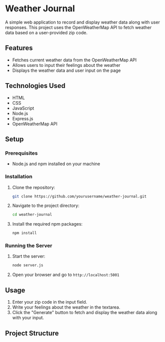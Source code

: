 # Weather Journal

A simple web application to record and display weather data along with user responses. This project uses the OpenWeatherMap API to fetch weather data based on a user-provided zip code.

## Features

- Fetches current weather data from the OpenWeatherMap API
- Allows users to input their feelings about the weather
- Displays the weather data and user input on the page

## Technologies Used

- HTML
- CSS
- JavaScript
- Node.js
- Express.js
- OpenWeatherMap API

## Setup

### Prerequisites

- Node.js and npm installed on your machine

### Installation

1. Clone the repository:
    ```bash
    git clone https://github.com/yourusername/weather-journal.git
    ```
2. Navigate to the project directory:
    ```bash
    cd weather-journal
    ```
3. Install the required npm packages:
    ```bash
    npm install
    ```

### Running the Server

1. Start the server:
    ```bash
    node server.js
    ```
2. Open your browser and go to `http://localhost:5001`

## Usage

1. Enter your zip code in the input field.
2. Write your feelings about the weather in the textarea.
3. Click the "Generate" button to fetch and display the weather data along with your input.

## Project Structure
